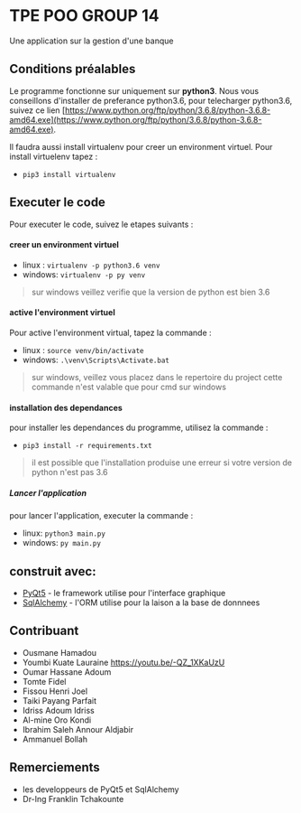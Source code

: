 # TPE POO GROUP 14
Une application sur la gestion d'une banque

## Conditions préalables

Le programme fonctionne sur uniquement sur **python3**. Nous vous conseillons d'installer de preferance python3.6, pour telecharger python3.6, suivez ce lien [https://www.python.org/ftp/python/3.6.8/python-3.6.8-amd64.exe](https://www.python.org/ftp/python/3.6.8/python-3.6.8-amd64.exe).

Il faudra aussi install virtualenv pour creer un environment virtuel.
Pour install virtuelenv tapez :
- `pip3 install virtualenv`

## Executer le code
Pour executer le code, suivez le etapes suivants :

#### creer un environment virtuel
- linux : `virtualenv -p python3.6 venv`
- windows: `virtualenv -p py venv`
> sur windows veillez verifie que la version de python est bien 3.6

#### active l'environment virtuel
Pour active l'environment virtual, tapez la commande :
- linux : `source venv/bin/activate`
- windows: `.\venv\Scripts\Activate.bat`
> sur windows, veillez vous placez dans le repertoire du project
> cette commande n'est valable que pour cmd sur windows

#### installation des dependances
pour installer les dependances du programme, utilisez la commande :
- `pip3 install -r requirements.txt`
> il est possible que l'installation produise une erreur si votre version de python n'est pas 3.6

##### Lancer l'application
pour lancer l'application, executer la commande : 
- linux: `python3 main.py`
- windows: `py main.py`

## construit avec: 
- [PyQt5](https://www.riverbankcomputing.com/software/pyqt/) - le framework utilise pour l'interface graphique
- [SqlAlchemy](https://www.sqlalchemy.org/) - l'ORM utilise pour la laison a la base de donnnees

## Contribuant

- Ousmane Hamadou
- Youmbi Kuate Lauraine   https://youtu.be/-QZ_1XKaUzU   
- Oumar Hassane Adoum
- Tomte Fidel
- Fissou Henri Joel
- Taiki Payang Parfait
- Idriss Adoum Idriss
- Al-mine Oro Kondi
- Ibrahim Saleh Annour Aldjabir
- Ammanuel Bollah

## Remerciements
- les developpeurs de PyQt5 et SqlAlchemy
- Dr-Ing Franklin Tchakounte
